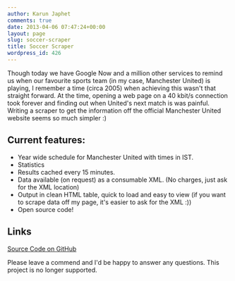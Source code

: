 ```yaml
---
author: Karun Japhet
comments: true
date: 2013-04-06 07:47:24+00:00
layout: page
slug: soccer-scraper
title: Soccer Scraper
wordpress_id: 426
---
```


Though today we have Google Now and a million other services to remind us when our favourite sports team (in my case, Manchester United) is playing, I remember a time (circa 2005) when achieving this wasn't that straight forward. At the time, opening a web page on a 40 kbit/s connection took forever and finding out when United's next match is was painful. Writing a scraper to get the information off the official Manchester United website seems so much simpler :)

## Current features:

  * Year wide schedule for Manchester United with times in IST.
  * Statistics
  * Results cached every 15 minutes.
  * Data available (on request) as a consumable XML. (No charges, just ask for the XML location)
  * Output in clean HTML table, quick to load and easy to view (if you want to scrape data off my page, it's easier to ask for the XML :))
  * Open source code!

## Links

[Source Code on GitHub](https://github.com/JAnderton/SoccerScraper)

Please leave a commend and I'd be happy to answer any questions. This project is no longer supported.
